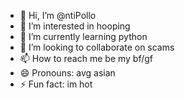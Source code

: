- 👋 Hi, I’m @ntiPollo
- 👀 I’m interested in hooping
- 🌱 I’m currently learning python
- 💞️ I’m looking to collaborate on scams
- 📫 How to reach me be my bf/gf
- 😄 Pronouns: avg asian
- ⚡ Fun fact: im hot

<!---
Apolol748/Apolol748 is a ✨ special ✨ repository because its `README.md` (this file) appears on your GitHub profile.
You can click the Preview link to take a look at your changes.
--->
